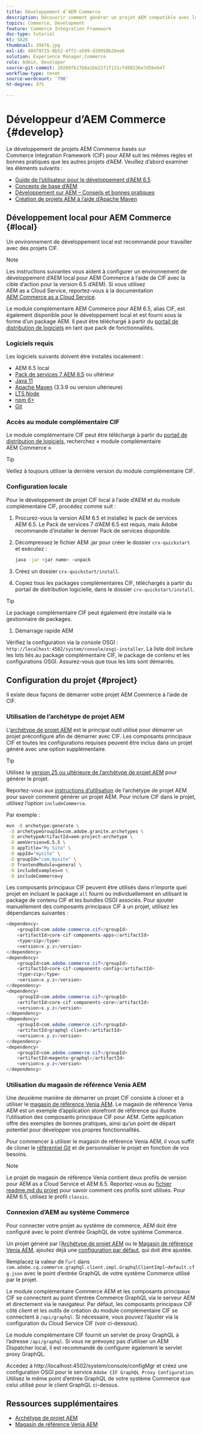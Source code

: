 ```yaml
---
title: Développement d’AEM Commerce
description: Découvrir comment générer un projet AEM compatible avec le commerce à l’aide de l’archétype de projet AEM. Découvrez comment créer et déployer le projet dans un environnement de développement local.
topics: Commerce, Development
feature: Commerce Integration Framework
doc-type: tutorial
kt: 5826
thumbnail: 39476.jpg
exl-id: 48479725-8b52-4ff2-a599-d20958b26ee6
solution: Experience Manager,Commerce
role: Admin, Developer
source-git-commit: 10268f617b8a1bb22f1f131cfd88236e7d5beb47
workflow-type: tm+mt
source-wordcount: '798'
ht-degree: 97%

---
```


# Développeur d’AEM Commerce {#develop}

Le développement de projets AEM Commerce basés sur Commerce Integration Framework (CIF) pour AEM suit les mêmes règles et bonnes pratiques que les autres projets d’AEM. Veuillez d’abord examiner les éléments suivants :

- [Guide de l’utilisateur pour le développement d’AEM 6.5](/help/sites-developing/getting-started.md)
- [Concepts de base d’AEM](/help/sites-developing/the-basics.md)
- [Développement sur AEM – Conseils et bonnes pratiques](/help/sites-developing/dev-guidelines-bestpractices.md)
- [Création de projets AEM à l’aide d’Apache Maven](/help/sites-developing/ht-projects-maven.md)

## Développement local pour AEM Commerce {#local}

Un environnement de développement local est recommandé pour travailler avec des projets CIF.

>[!NOTE]
>
>Les instructions suivantes vous aident à configurer un environnement de développement d’AEM local pour AEM Commerce à l’aide de CIF avec la cible d’action pour la version 6.5 d’AEM). Si vous utilisez AEM as a Cloud Service, reportez-vous à la documentation [AEM Commerce as a Cloud Service](https://experienceleague.adobe.com/docs/experience-manager-cloud-service/content-and-commerce/home.html?lang=fr).

Le module complémentaire AEM Commerce pour AEM 6.5, alias CIF, est également disponible pour le développement local et est fourni sous la forme d’un package AEM. Il peut être téléchargé à partir du [portail de distribution de logiciels](https://experience.adobe.com/#/downloads/content/software-distribution/en/aem.html) en tant que pack de fonctionnalités.

### Logiciels requis

Les logiciels suivants doivent être installés localement :

- AEM 6.5 local
- [Pack de services 7 AEM 6.5](https://experience.adobe.com/#/downloads/content/software-distribution/en/aem.html) ou ultérieur
- [Java 11](https://downloads.experiencecloud.adobe.com/content/software-distribution/en/general.html)
- [Apache Maven](https://maven.apache.org/) (3.3.9 ou version ultérieure)
- [LTS Node](https://nodejs.org/en/)
- [npm 6+](https://www.npmjs.com/)
- [Git](https://git-scm.com/)

### Accès au module complémentaire CIF

Le module complémentaire CIF peut être téléchargé à partir du [portail de distribution de logiciels](https://experience.adobe.com/#/downloads/content/software-distribution/en/aem.html), recherchez « module complémentaire AEM Commerce ».

>[!TIP]
>
>Veillez à toujours utiliser la dernière version du module complémentaire CIF.

### Configuration locale

Pour le développement de projet CIF local à l’aide d’AEM et du module complémentaire CIF, procédez comme suit :

1. Procurez-vous la version AEM 6.5 et installez le pack de services AEM 6.5. Le Pack de services 7 d’AEM 6.5 est requis, mais Adobe recommande d’installer le dernier Pack de services disponible.

1. Décompressez le fichier AEM .jar pour créer le dossier `crx-quickstart` et exécutez :

   ```bash
   java -jar <jar name> -unpack
   ```

1. Créez un dossier `crx-quickstart/install`.

1. Copiez tous les packages complémentaires CIF, téléchargés à partir du portail de distribution logicielle, dans le dossier `crx-quickstart/install`.

>[!TIP]
>
>Le package complémentaire CIF peut également être installé via le gestionnaire de packages.

1. Démarrage rapide AEM

Vérifiez la configuration via la console OSGI : `http://localhost:4502/system/console/osgi-installer`. La liste doit inclure les lots liés au package complémentaire CIF, le package de contenu et les configurations OSGI. Assurez-vous que tous les lots sont démarrés.

## Configuration du projet {#project}

Il existe deux façons de démarrer votre projet AEM Commerce à l’aide de CIF.

### Utilisation de l’archétype de projet AEM

L’[archétype de projet AEM](https://github.com/adobe/aem-project-archetype) est le principal outil utilisé pour démarrer un projet préconfiguré afin de démarrer avec CIF. Les composants principaux CIF et toutes les configurations requises peuvent être inclus dans un projet généré avec une option supplémentaire.

>[!TIP]
>
>Utilisez la [version 25 ou ultérieure de l’archétype de projet AEM](https://github.com/adobe/aem-project-archetype/releases) pour générer le projet.

Reportez-vous aux [instructions d’utilisation](https://github.com/adobe/aem-project-archetype#usage) de l’archétype de projet AEM pour savoir comment générer un projet AEM. Pour inclure CIF dans le projet, utilisez l’option `includeCommerce`.

Par exemple :

```bash
mvn -B archetype:generate \
 -D archetypeGroupId=com.adobe.granite.archetypes \
 -D archetypeArtifactId=aem-project-archetype \
 -D aemVersion=6.5.5 \
 -D appTitle="My Site" \
 -D appId="mysite" \
 -D groupId="com.mysite" \
 -D frontendModule=general \
 -D includeExamples=n \
 -D includeCommerce=y
```

Les composants principaux CIF peuvent être utilisés dans n’importe quel projet en incluant le package `all` fourni ou individuellement en utilisant le package de contenu CIF et les bundles OSGI associés. Pour ajouter manuellement des composants principaux CIF à un projet, utilisez les dépendances suivantes :

```java
<dependency>
    <groupId>com.adobe.commerce.cif</groupId>
    <artifactId>core-cif-components-apps</artifactId>
    <type>zip</type>
    <version>x.y.z</version>
</dependency>
<dependency>
    <groupId>com.adobe.commerce.cif</groupId>
    <artifactId>core-cif-components-config</artifactId>
    <type>zip</type>
    <version>x.y.z</version>
</dependency>
<dependency>
    <groupId>com.adobe.commerce.cif</groupId>
    <artifactId>core-cif-components-core</artifactId>
    <version>x.y.z</version>
</dependency>
<dependency>
    <groupId>com.adobe.commerce.cif</groupId>
    <artifactId>graphql-client</artifactId>
    <version>x.y.z</version>
</dependency>
<dependency>
    <groupId>com.adobe.commerce.cif</groupId>
    <artifactId>magento-graphql</artifactId>
    <version>x.y.z</version>
</dependency>
```

### Utilisation du magasin de référence Venia AEM

Une deuxième manière de démarrer un projet CIF consiste à cloner et à utiliser le [magasin de référence Venia AEM](https://github.com/adobe/aem-cif-guides-venia). Le magasin de référence Venia AEM est un exemple d’application storefront de référence qui illustre l’utilisation des composants principaux CIF pour AEM. Cette application offre des exemples de bonnes pratiques, ainsi qu’un point de départ potentiel pour développer vos propres fonctionnalités.

Pour commencer à utiliser le magasin de référence Venia AEM, il vous suffit de cloner le [référentiel Git](https://github.com/adobe/aem-cif-guides-venia) et de personnaliser le projet en fonction de vos besoins.

>[!NOTE]
>
>Le projet de magasin de référence Venia contient deux profils de version pour AEM as a Cloud Service et AEM 6.5. Reportez-vous au [fichier readme.md du projet](https://github.com/adobe/aem-cif-guides-venia/blob/main/README.md) pour savoir comment ces profils sont utilisés. Pour AEM 6.5, utilisez le profil `classic`.

### Connexion d’AEM au système Commerce

Pour connecter votre projet au système de commerce, AEM doit être configuré avec le point d’entrée GraphQL de votre système Commerce.

Un projet généré par l’[Archétype de projet AEM](https://github.com/adobe/aem-project-archetype) ou le [Magasin de référence Venia AEM](https://github.com/adobe/aem-cif-guides-venia), ajoutez déjà une [configuration par défaut](https://github.com/adobe/aem-cif-guides-venia/blob/main/ui.config/src/main/content/jcr_root/apps/venia/osgiconfig/config/com.adobe.cq.commerce.graphql.client.impl.GraphqlClientImpl~default.cfg.json), qui doit être ajustée.

Remplacez la valeur de l’`url` dans `com.adobe.cq.commerce.graphql.client.impl.GraphqlClientImpl~default.cfg.json` avec le point d’entrée GraphQL de votre système Commerce utilisé par le projet.

Le module complémentaire Commerce AEM et les composants principaux CIF se connectent au point d’entrée Commerce GraphQL via le serveur AEM et directement via le navigateur. Par défaut, les composants principaux CIF côté client et les outils de création du module complémentaire CIF se connectent à `/api/graphql`. Si nécessaire, vous pouvez l’ajuster via la configuration du Cloud Service CIF (voir ci-dessous).

Le module complémentaire CIF fournit un servlet de proxy GraphQL à l’adresse `/api/graphql`. Si vous ne prévoyez pas d’utiliser un AEM Dispatcher local, il est recommandé de configurer également le servlet proxy GraphQL.

Accédez à http://localhost:4502/system/console/configMgr et créez une configuration OSGI pour le service `Adobe CIF GraphQL Proxy Configuration`. Utilisez le même point d’entrée GraphQL de votre système Commerce que celui utilisé pour le client GraphQL ci-dessus.

## Ressources supplémentaires

- [Archétype de projet AEM](https://github.com/adobe/aem-project-archetype)
- [Magasin de référence Venia AEM](https://github.com/adobe/aem-cif-guides-venia)
